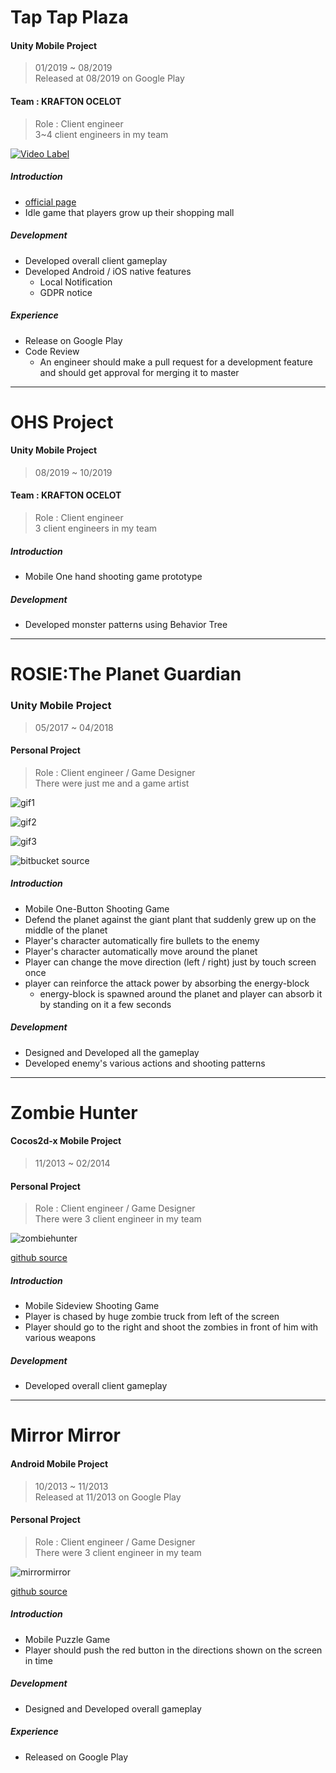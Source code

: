 # Tap Tap Plaza
    
#### Unity Mobile Project
> 01/2019 ~ 08/2019  
> Released at 08/2019 on Google Play  

#### Team : KRAFTON OCELOT
> Role : Client engineer  
> 3~4 client engineers in my team

[![Video Label](http://img.youtube.com/vi/LVwMEJusWXg/0.jpg)](https://www.youtube.com/watch?v=LVwMEJusWXg) 

##### Introduction
- [official page](http://en.pnixgames.com/games/taptapplaza)
- Idle game that players grow up their shopping mall

##### Development
- Developed overall client gameplay
- Developed Android / iOS native features
	- Local Notification
	- GDPR notice
	
##### Experience
- Release on Google Play
- Code Review
	- An engineer should make a pull request for a development feature and should get approval for merging it to master
  
-----
  
# OHS Project
    
#### Unity Mobile Project
> 08/2019 ~ 10/2019  

#### Team : KRAFTON OCELOT
> Role : Client engineer  
> 3 client engineers in my team

##### Introduction
- Mobile One hand shooting game prototype

##### Development
- Developed monster patterns using Behavior Tree
  
-----
  
# ROSIE:The Planet Guardian
### Unity Mobile Project
> 05/2017 ~ 04/2018  

#### Personal Project
> Role : Client engineer / Game Designer  
> There were just me and a game artist

![gif1](/img/rosie1.gif)
  
![gif2](/img/rosie2.gif)
  
![gif3](/img/rosie3.gif)
  
![bitbucket source](https://bitbucket.org/cicadakim/rosie/src/master/)
  
##### Introduction
- Mobile One-Button Shooting Game
- Defend the planet against the giant plant that suddenly grew up on the middle of the planet
- Player's character automatically fire bullets to the enemy
- Player's character automatically move around the planet
- Player can change the move direction (left / right) just by touch screen once
- player can reinforce the attack power by absorbing the energy-block 
	- energy-block is spawned around the planet and player can absorb it by standing on it a few seconds

##### Development
- Designed and Developed all the gameplay
- Developed enemy's various actions and shooting patterns
  
-----
    
# Zombie Hunter  

#### Cocos2d-x Mobile Project
> 11/2013 ~ 02/2014  

#### Personal Project
> Role : Client engineer / Game Designer  
> There were 3 client engineer in my team
  
![zombiehunter](/img/zombiehunter.png)
  
[github source](https://github.com/CicadaKim/ZombieHunter)

##### Introduction
- Mobile Sideview Shooting Game
- Player is chased by huge zombie truck from left of the screen
- Player should go to the right and shoot the zombies in front of him with various weapons

##### Development
- Developed overall client gameplay
  
-----
  
# Mirror Mirror  

#### Android Mobile Project
> 10/2013 ~ 11/2013  
> Released at 11/2013 on Google Play  

#### Personal Project
> Role : Client engineer / Game Designer  
> There were 3 client engineer in my team
  
![mirrormirror](/img/mirrormirror.png)
  
[github source](https://github.com/CicadaKim/MirrorMirror)

##### Introduction
- Mobile Puzzle Game
- Player should push the red button in the directions shown on the screen in time

##### Development
- Designed and Developed overall gameplay
	
##### Experience
- Released on Google Play
